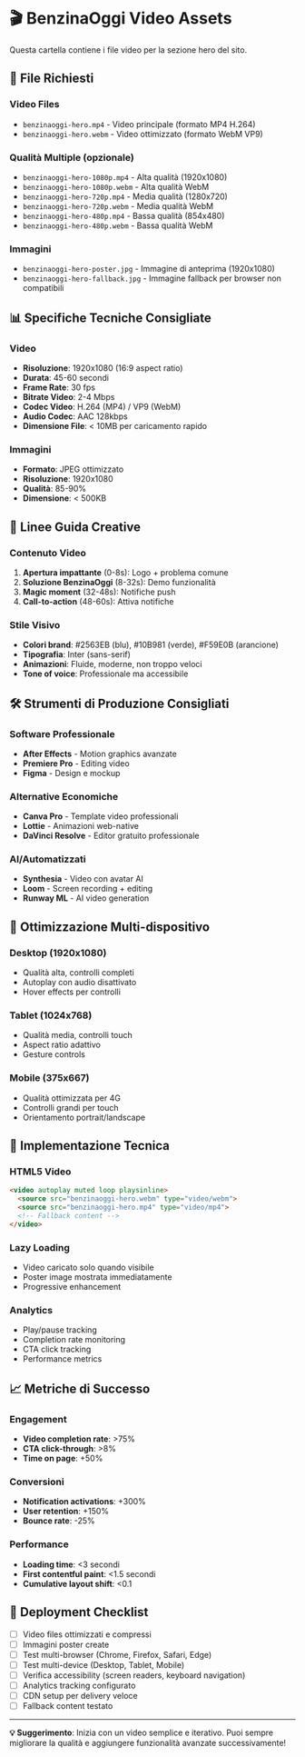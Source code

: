 # 🎬 BenzinaOggi Video Assets

Questa cartella contiene i file video per la sezione hero del sito.

## 📁 File Richiesti

### Video Files
- `benzinaoggi-hero.mp4` - Video principale (formato MP4 H.264)
- `benzinaoggi-hero.webm` - Video ottimizzato (formato WebM VP9)

### Qualità Multiple (opzionale)
- `benzinaoggi-hero-1080p.mp4` - Alta qualità (1920x1080)
- `benzinaoggi-hero-1080p.webm` - Alta qualità WebM
- `benzinaoggi-hero-720p.mp4` - Media qualità (1280x720)
- `benzinaoggi-hero-720p.webm` - Media qualità WebM
- `benzinaoggi-hero-480p.mp4` - Bassa qualità (854x480)
- `benzinaoggi-hero-480p.webm` - Bassa qualità WebM

### Immagini
- `benzinaoggi-hero-poster.jpg` - Immagine di anteprima (1920x1080)
- `benzinaoggi-hero-fallback.jpg` - Immagine fallback per browser non compatibili

## 📊 Specifiche Tecniche Consigliate

### Video
- **Risoluzione**: 1920x1080 (16:9 aspect ratio)
- **Durata**: 45-60 secondi
- **Frame Rate**: 30 fps
- **Bitrate Video**: 2-4 Mbps
- **Codec Video**: H.264 (MP4) / VP9 (WebM)
- **Audio Codec**: AAC 128kbps
- **Dimensione File**: < 10MB per caricamento rapido

### Immagini
- **Formato**: JPEG ottimizzato
- **Risoluzione**: 1920x1080
- **Qualità**: 85-90%
- **Dimensione**: < 500KB

## 🎨 Linee Guida Creative

### Contenuto Video
1. **Apertura impattante** (0-8s): Logo + problema comune
2. **Soluzione BenzinaOggi** (8-32s): Demo funzionalità
3. **Magic moment** (32-48s): Notifiche push
4. **Call-to-action** (48-60s): Attiva notifiche

### Stile Visivo
- **Colori brand**: #2563EB (blu), #10B981 (verde), #F59E0B (arancione)
- **Tipografia**: Inter (sans-serif)
- **Animazioni**: Fluide, moderne, non troppo veloci
- **Tone of voice**: Professionale ma accessibile

## 🛠️ Strumenti di Produzione Consigliati

### Software Professionale
- **After Effects** - Motion graphics avanzate
- **Premiere Pro** - Editing video
- **Figma** - Design e mockup

### Alternative Economiche
- **Canva Pro** - Template video professionali
- **Lottie** - Animazioni web-native
- **DaVinci Resolve** - Editor gratuito professionale

### AI/Automatizzati
- **Synthesia** - Video con avatar AI
- **Loom** - Screen recording + editing
- **Runway ML** - AI video generation

## 📱 Ottimizzazione Multi-dispositivo

### Desktop (1920x1080)
- Qualità alta, controlli completi
- Autoplay con audio disattivato
- Hover effects per controlli

### Tablet (1024x768)
- Qualità media, controlli touch
- Aspect ratio adattivo
- Gesture controls

### Mobile (375x667)
- Qualità ottimizzata per 4G
- Controlli grandi per touch
- Orientamento portrait/landscape

## 🔧 Implementazione Tecnica

### HTML5 Video
```html
<video autoplay muted loop playsinline>
  <source src="benzinaoggi-hero.webm" type="video/webm">
  <source src="benzinaoggi-hero.mp4" type="video/mp4">
  <!-- Fallback content -->
</video>
```

### Lazy Loading
- Video caricato solo quando visibile
- Poster image mostrata immediatamente
- Progressive enhancement

### Analytics
- Play/pause tracking
- Completion rate monitoring
- CTA click tracking
- Performance metrics

## 📈 Metriche di Successo

### Engagement
- **Video completion rate**: >75%
- **CTA click-through**: >8%
- **Time on page**: +50%

### Conversioni
- **Notification activations**: +300%
- **User retention**: +150%
- **Bounce rate**: -25%

### Performance
- **Loading time**: <3 secondi
- **First contentful paint**: <1.5 secondi
- **Cumulative layout shift**: <0.1

## 🚀 Deployment Checklist

- [ ] Video files ottimizzati e compressi
- [ ] Immagini poster create
- [ ] Test multi-browser (Chrome, Firefox, Safari, Edge)
- [ ] Test multi-device (Desktop, Tablet, Mobile)
- [ ] Verifica accessibility (screen readers, keyboard navigation)
- [ ] Analytics tracking configurato
- [ ] CDN setup per delivery veloce
- [ ] Fallback content testato

---

**💡 Suggerimento**: Inizia con un video semplice e iterativo. Puoi sempre migliorare la qualità e aggiungere funzionalità avanzate successivamente!
